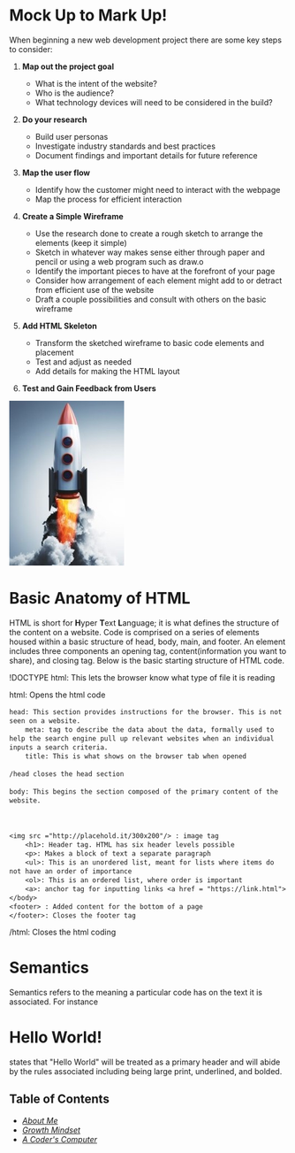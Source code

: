 # Mock Up to Mark Up!
When beginning a new web development project there are some key steps to consider:

1. **Map out the project goal**
    * What is the intent of the website?
    * Who is the audience?
    * What technology devices will need to be considered in the build?

2. **Do your research**
    * Build user personas
    * Investigate industry standards and best practices
    * Document findings and important details for future reference

3. **Map the user flow**
    * Identify how the customer might need to interact with the webpage
    * Map the process for efficient interaction

4. **Create a Simple Wireframe**
    * Use the research done to create a rough sketch to arrange the elements (keep it simple)
    * Sketch in whatever way makes sense either through paper and pencil or using a web program such as draw.o
    * Identify the important pieces to have at the forefront of your page
    * Consider how arrangement of each element might add to or detract from efficient use of the website
    * Draft a couple possibilities and consult with others on the basic wireframe

5. **Add HTML Skeleton**
    * Transform the sketched wireframe to basic code elements and placement
    * Test and adjust as needed
    * Add details for making the HTML layout

6. **Test and Gain Feedback from Users**


![Picture of Rocket to describe launch](Images/Launch.jpg)


# Basic Anatomy of HTML
HTML is short for **H**yper **T**ext **L**anguage; it is what defines the structure of the content on a website. Code is comprised on a series of elements housed within a basic structure of head, body, main, and footer. An element includes three components an opening tag, content(information you want to share), and closing tag. Below is the basic starting structure of HTML code.

!DOCTYPE html: This lets the browser know what type of file it is reading

html: Opens the html code
    
    head: This section provides instructions for the browser. This is not seen on a website.
        meta: tag to describe the data about the data, formally used to help the search engine pull up relevant websites when an individual inputs a search criteria.
        title: This is what shows on the browser tab when opened
    
    /head closes the head section
    
    body: This begins the section composed of the primary content of the website.



    <img src ="http://placehold.it/300x200"/> : image tag 
        <h1>: Header tag. HTML has six header levels possible
        <p>: Makes a block of text a separate paragraph
        <ul>: This is an unordered list, meant for lists where items do not have an order of importance
        <ol>: This is an ordered list, where order is important
        <a>: anchor tag for inputting links <a href = "https://link.html">
    </body>
    <footer> : Added content for the bottom of a page
    </footer>: Closes the footer tag
/html: Closes the html coding

# Semantics #

Semantics refers to the meaning a particular code has on the text it is associated. For instance <h1>Hello World!</h1> states that "Hello World" will be treated as a primary header and will abide by the rules associated including being large print, underlined, and bolded.

## Table of Contents ##
* [*About Me*](README.md)
* [*Growth Mindset*](GrowthMindset.md)
* [*A Coder's Computer*](coders_computer.md)

